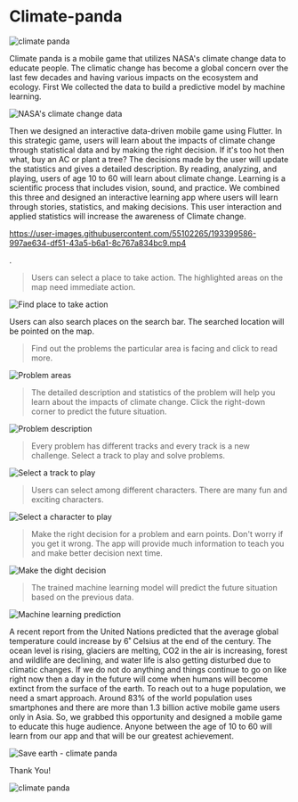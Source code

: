 # Climate-panda
![climate panda](https://user-images.githubusercontent.com/55102265/193399322-73320ae4-ad15-4d25-a723-e4efe957477b.png)

Climate panda is a mobile game that utilizes NASA's climate change data to educate people. The climatic change has become a global concern over the last few decades and having various impacts on the ecosystem and ecology. First We collected the data to build a predictive model by machine learning.

![NASA's climate change data](https://user-images.githubusercontent.com/55102265/193399460-abd1940e-0e32-41c6-9b84-0c5418526475.png)

Then we designed an interactive data-driven mobile game using Flutter. In this strategic game, users will learn about the impacts of climate change through statistical data and by making the right decision. If it's too hot then what, buy an AC or plant a tree? The decisions made by the user will update the statistics and gives a detailed description. By reading, analyzing, and playing, users of age 10 to 60 will learn about climate change. Learning is a scientific process that includes vision, sound, and practice. We combined this three and designed an interactive learning app where users will learn through stories, statistics, and making decisions. This user interaction and applied statistics will increase the awareness of Climate change. 

https://user-images.githubusercontent.com/55102265/193399586-997ae634-df51-43a5-b6a1-8c767a834bc9.mp4


.
> Users can select a place to take action. The highlighted areas on the map need immediate action.

![Find place to take action](https://user-images.githubusercontent.com/55102265/193399641-e6268988-8179-4d46-a0c4-6b1c44f32a47.png)

Users can also search places on the search bar. The searched location will be pointed on the map.

> Find out the problems the particular area is facing and click to read more.

![Problem areas](https://user-images.githubusercontent.com/55102265/193399673-4e1740bc-fa57-4510-a368-9a2c4a8603fb.png)

> The detailed description and statistics of the problem will help you learn about the impacts of climate change. Click the right-down corner to predict the future situation.

![Problem description](https://user-images.githubusercontent.com/55102265/193399722-056996f9-4761-4a63-8bda-ac0b693c8042.png)

> Every problem has different tracks and every track is a new challenge. Select a track to play and solve problems.

![Select a track to play](https://user-images.githubusercontent.com/55102265/193399785-e135f813-7fd6-4d15-9c56-c9efb82f9b86.png)

> Users can select among different characters. There are many fun and exciting characters.

![Select a character to play](https://user-images.githubusercontent.com/55102265/193399957-972eb099-859b-4fff-a7ec-0ca995ae83a3.png)

> Make the right decision for a problem and earn points. Don't worry if you get it wrong. The app will provide much information to teach you and make better decision next time.

![Make the dight decision](https://user-images.githubusercontent.com/55102265/193399890-fdf29f49-dcb6-4c3f-b4ae-fd3cff78c150.png)

> The trained machine learning model will predict the future situation based on the previous data.

![Machine learning prediction](https://user-images.githubusercontent.com/55102265/193400070-b23e19ac-19a2-40ea-b3e5-6e2f16bacb9b.png)


A recent report from the United Nations predicted that the average global temperature could increase by 6˚ Celsius at the end of the century. The ocean level is rising, glaciers are melting, CO2 in the air is increasing, forest and wildlife are declining, and water life is also getting disturbed due to climatic changes. If we do not do anything and things continue to go on like right now then a day in the future will come when humans will become extinct from the surface of the earth. To reach out to a huge population, we need a smart approach. Around 83% of the world population uses smartphones and there are more than 1.3 billion active mobile game users only in Asia. So, we grabbed this opportunity and designed a mobile game to educate this huge audience. Anyone between the age of 10 to 60 will learn from our app and that will be our greatest achievement.

![Save earth - climate panda](https://user-images.githubusercontent.com/55102265/193400143-44e2ce01-9a04-4e59-bb38-7b46e86e6e0f.png)


Thank You!

![climate panda](https://user-images.githubusercontent.com/55102265/193400188-6b027172-92c2-491a-af81-8ab5778726c8.jpg)
